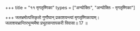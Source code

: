 +++
title = "११ मृगतृष्णिका"
types = ["अन्योक्तिः", "अन्योक्तिः - मृगतृष्णिका"]

+++
जलभ्रमोत्पत्तिकृतो गुणौघान् प्रकाशयन्त्यां मृगतृष्णिकायाम्।  
जलाशयभ्रान्तिरभून्ममैषा प्रभूतसन्तापकरी पिपासा॥ 17 ॥  